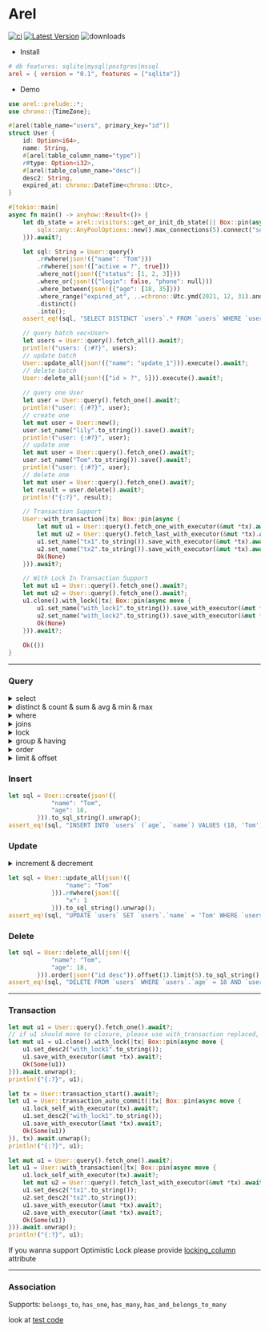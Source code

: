 # Arel &emsp; 
[![ci](https://github.com/cargo-crates/arel/workflows/Rust/badge.svg)](https://github.com/cargo-crates/arel/actions)
[![Latest Version]][crates.io]
![downloads](https://img.shields.io/crates/d/arel.svg?style=flat-square)

[Latest Version]: https://img.shields.io/crates/v/arel.svg
[crates.io]: https://crates.io/crates/arel

* Install
```Cargo.toml
# db features: sqlite|mysql|postgres|mssql
arel = { version = "0.1", features = ["sqlite"]}
```

* Demo
```rust
use arel::prelude::*;
use chrono::{TimeZone};

#[arel(table_name="users", primary_key="id")]
struct User {
    id: Option<i64>,
    name: String,
    #[arel(table_column_name="type")]
    r#type: Option<i32>,
    #[arel(table_column_name="desc")]
    desc2: String,
    expired_at: chrono::DateTime<chrono::Utc>,
}

#[tokio::main]
async fn main() -> anyhow::Result<()> {
    let db_state = arel::visitors::get_or_init_db_state(|| Box::pin(async {
        sqlx::any::AnyPoolOptions::new().max_connections(5).connect("sqlite::memory:").await
    })).await?;

    let sql: String = User::query()
        .r#where(json!({"name": "Tom"}))
        .r#where(json!(["active = ?", true]))
        .where_not(json!({"status": [1, 2, 3]}))
        .where_or(json!({"login": false, "phone": null}))
        .where_between(json!({"age": [18, 35]}))
        .where_range("expired_at", ..=chrono::Utc.ymd(2021, 12, 31).and_hms(23, 59, 59))
        .distinct()
        .into();
    assert_eq!(sql, "SELECT DISTINCT `users`.* FROM `users` WHERE `users`.`name` = 'Tom' AND active = 1 AND `users`.`status` NOT IN (1, 2, 3) AND (`users`.`login` = 0 OR `users`.`phone` IS NULL) AND `users`.`age` BETWEEN 18 AND 35 AND `users`.`expired_at` <= '2021-12-31T23:59:59Z'");

    // query batch vec<User>
    let users = User::query().fetch_all().await?;
    println!("users: {:#?}", users);
    // update batch
    User::update_all(json!({"name": "update_1"})).execute().await?;
    // delete batch
    User::delete_all(json!(["id > ?", 5])).execute().await?;
    
    // query one User
    let user = User::query().fetch_one().await?;
    println!("user: {:#?}", user);
    // create one
    let mut user = User::new();
    user.set_name("lily".to_string()).save().await?;
    println!("user: {:#?}", user);
    // update one
    let mut user = User::query().fetch_one().await?;
    user.set_name("Tom".to_string()).save().await?;
    println!("user: {:#?}", user);
    // delete one
    let mut user = User::query().fetch_one().await?;
    let result = user.delete().await?;
    println!("{:?}", result);

    // Transaction Support 
    User::with_transaction(|tx| Box::pin(async {
        let mut u1 = User::query().fetch_one_with_executor(&mut *tx).await?;
        let mut u2 = User::query().fetch_last_with_executor(&mut *tx).await?;
        u1.set_name("tx1".to_string()).save_with_executor(&mut *tx).await?;
        u2.set_name("tx2".to_string()).save_with_executor(&mut *tx).await?;
        Ok(None)
    })).await?;

    // With Lock In Transaction Support
    let mut u1 = User::query().fetch_one().await?;
    let mut u2 = User::query().fetch_one().await?;
    u1.clone().with_lock(|tx| Box::pin(async move {
        u1.set_name("with_lock1".to_string()).save_with_executor(&mut *tx).await?;
        u2.set_name("with_lock2".to_string()).save_with_executor(&mut *tx).await?;
        Ok(None)
    })).await?;
    
    Ok(())
}
```

---


### Query

<details>
<summary>select</summary>

```rust
let sql = User::query().to_sql_string().unwrap();
assert_eq!(sql, "SELECT `users`.* FROM `users`");
let sql = User::query().select(json!(["name", "age"])).to_sql_string().unwrap();
assert_eq!(sql, "SELECT `users`.`name`, `users`.`age` FROM `users`");
```
</details>

<details>
<summary>distinct & count & sum & avg & min & max</summary>

```rust
// distinct
let sql = User::query().distinct().to_sql_string().unwrap();
assert_eq!(sql, "SELECT DISTINCT `users`.* FROM `users`");
// count
let sql = User::query().count().to_sql_string().unwrap();
assert_eq!(sql, "SELECT COUNT(`users`.*) FROM `users`");
// sum
let sql = User::query().sum("price").to_sql_string().unwrap();
assert_eq!(sql, "SELECT SUM(`users`.`price`) FROM `users`");
// avg
let sql = User::query().avg("price").to_sql_string().unwrap();
assert_eq!(sql, "SELECT AVG(`users`.`price`) FROM `users`");
// min
let sql = User::query().min("price").to_sql_string().unwrap();
assert_eq!(sql, "SELECT MIN(`users`.`price`) FROM `users`");
// max
let sql = User::query().max("price").to_sql_string().unwrap();
assert_eq!(sql, "SELECT MAX(`users`.`price`) FROM `users`");
```
</details>

<details>
<summary>where</summary>

```rust
let sql = User::query()
.r#where(json!({"name": "Tom"}))
.r#where(json!(["active = ?", true]))
.to_sql_string().unwrap();
assert_eq!(sql, "SELECT `users`.* FROM `users` WHERE `users`.`name` = 'Tom' AND (active = 1)");
// where_not
let sql = User::query()
.r#where_not(json!({"name": "Tom", "status": [1, 2, 3]}))
.r#where(json!(["active = ?", true]))
.to_sql_string().unwrap();
assert_eq!(sql, "SELECT `users`.* FROM `users` WHERE `users`.`name` != 'Tom' AND `users`.`status` NOT IN (1, 2, 3) AND (active = 1)");
// range
let sql = User::query().where_range("age", 18..25).to_sql_string().unwrap();
assert_eq!(sql, "SELECT `users`.* FROM `users` WHERE (`users`.`age` >= 18 AND `users`.`age` < 25)");
// range_between
let sql = User::query().where_range_between("age", 18..25).to_sql_string().unwrap();
assert_eq!(sql, "SELECT `users`.* FROM `users` WHERE `users`.`age` BETWEEN 18 AND 25");
```
</details>

<details>
<summary>joins</summary>

```rust
let sql = User::query()
.joins(json!("left join orders on users.id = orders.user_id"))
.r#where(json!({"name": "Tom"}))
.to_sql_string().unwrap();
assert_eq!(sql, "SELECT `users`.* FROM `users` left join orders on users.id = orders.user_id WHERE `users`.`name` = 'Tom'");
```
</details>

<details>
<summary>lock</summary>

```rust
let sql = User::lock().r#where(json!({"x": 1})).to_sql_string().unwrap();
assert_eq!(sql, "SELECT `users`.* FROM `users` WHERE `users`.`x` = 1 FOR UPDATE");
```
</details>

<details>
<summary>group & having</summary>

```rust
let sql = User::query().group(json!(["name", "email"])).group(json!("age")).to_sql_string().unwrap();
assert_eq!(sql, "SELECT `users`.* FROM `users` GROUP BY `users`.`name`, `users`.`email`, age");

let sql = User::query().group(json!("age"))
    .having_not(json!({"x": 1}))
    .having(json!(["y > ?", 2]))
    .having_range("z", 18..)
    .to_sql_string().unwrap();
assert_eq!(sql, "SELECT `users`.* FROM `users` GROUP BY age HAVING `users`.`x` != 1 AND y > 2 AND `users`.`z` >= 18");
```
</details>

<details>
<summary>order</summary>

```rust
let sql = User::query().order(json!({
            "name": "desc"
        })).order(json!("age ASC")).to_sql_string().unwrap();
assert_eq!(sql, "SELECT `users`.* FROM `users` ORDER BY `users`.`name` DESC, age ASC");
```
</details>

<details>
<summary>limit & offset</summary>

```rust
let sql = User::query().limit(10).to_sql_string().unwrap();
assert_eq!(sql, "SELECT `users`.* FROM `users` LIMIT 10");
let sql = User::query().offset(10).to_sql_string().unwrap();
assert_eq!(sql, "SELECT `users`.* FROM `users` OFFSET 10");
let sql = User::query().paginate(5, 10).to_sql_string().unwrap();
assert_eq!(sql, "SELECT `users`.* FROM `users` LIMIT 10 OFFSET 40");
```
</details>

### Insert

```rust
let sql = User::create(json!({
            "name": "Tom",
            "age": 18,
        })).to_sql_string().unwrap();
assert_eq!(sql, "INSERT INTO `users` (`age`, `name`) VALUES (18, 'Tom')");
```

### Update

<details>
<summary>increment & decrement</summary>

```rust
// increment
let sql = User::table().increment("x", 2).r#where(json!({"id": 1})).to_sql_string().unwrap();
assert_eq!(sql, "UPDATE `users` SET `users`.`x` = COALESCE(`users`.`x`, 0) + 2 WHERE `users`.`id` = 1");
// decrement
let sql = User::table().decrement("x", 2).r#where(json!({"id": 1})).to_sql_string().unwrap();
assert_eq!(sql, "UPDATE `users` SET `users`.`x` = COALESCE(`users`.`x`, 0) - 2 WHERE `users`.`id` = 1");
```
</details>

```rust
let sql = User::update_all(json!({
                "name": "Tom"
            })).r#where(json!({
                "x": 1
            })).to_sql_string().unwrap();
assert_eq!(sql, "UPDATE `users` SET `users`.`name` = 'Tom' WHERE `users`.`x` = 1");
```

### Delete

```rust
let sql = User::delete_all(json!({
            "name": "Tom",
            "age": 18,
        })).order(json!("id desc")).offset(1).limit(5).to_sql_string().unwrap();
assert_eq!(sql, "DELETE FROM `users` WHERE `users`.`age` = 18 AND `users`.`name` = 'Tom' ORDER BY id desc LIMIT 5 OFFSET 1");
```

---

### Transaction

```rust
let mut u1 = User::query().fetch_one().await?;
// if u1 should move to closure, please use with_transaction replaced, (prevent clone u1)
let mut u1 = u1.clone().with_lock(|tx| Box::pin(async move {
    u1.set_desc2("with_lock1".to_string());
    u1.save_with_executor(&mut *tx).await?;
    Ok(Some(u1))
})).await.unwrap();
println!("{:?}", u1);

let tx = User::transaction_start().await?;
let u1 = User::transaction_auto_commit(|tx| Box::pin(async move {
    u1.lock_self_with_executor(tx).await?;
    u1.set_desc2("with_lock1".to_string());
    u1.save_with_executor(&mut *tx).await?;
    Ok(Some(u1))
}), tx).await.unwrap();
println!("{:?}", u1);

let mut u1 = User::query().fetch_one().await?;
let u1 = User::with_transaction(|tx| Box::pin(async move {
    u1.lock_self_with_executor(tx).await?;
    let mut u2 = User::query().fetch_last_with_executor(&mut *tx).await?;
    u1.set_desc2("tx1".to_string());
    u2.set_desc2("tx2".to_string());
    u1.save_with_executor(&mut *tx).await?;
    u2.save_with_executor(&mut *tx).await?;
    Ok(Some(u1))
})).await.unwrap();
println!("{:?}", u1);
```

If you wanna support Optimistic Lock please provide [locking_column](https://github.com/cargo-crates/arel/blob/b2185f34f6897f04fb774ccfa58594b2b71fa1f7/arel/tests/visitors/sqlite_sqlx/mod.rs#L4) attribute 

--- 

### Association 
Supports: `belongs_to`, `has_one`, `has_many`, `has_and_belongs_to_many`

look at [test code](https://github.com/cargo-crates/arel/blob/main/arel/tests/visitors/sqlite_sqlx/sqlite_sqlx_association.rs)